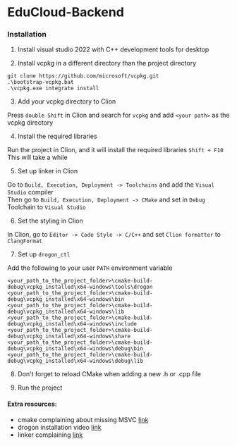 # EduCloud-Backend




### Installation

1. Install visual studio 2022 with C++ development tools for desktop

2. Install vcpkg in a different directory than the project directory

```
git clone https://github.com/microsoft/vcpkg.git
.\bootstrap-vcpkg.bat
.\vcpkg.exe integrate install
```

3. Add your vcpkg directory to Clion

Press `double Shift` in Clion and search for `vcpkg` and add `<your path>` as the vcpkg directory

4. Install the required libraries

Run the project in Clion, and it will install the required libraries `Shift + F10`  
This will take a while

5. Set up linker in Clion

Go to `Build, Execution, Deployment -> Toolchains` and add the `Visual Studio` compiler  
Then go to `Build, Execution, Deployment -> CMake` and set in `Debug` Toolchain to `Visual Studio`

6. Set the styling in Clion

In Clion, go to `Editor -> Code Style -> C/C++` and set `Clion formatter` to `ClangFormat`

7. Set up `drogon_ctl`

Add the following to your user `PATH` environment variable


```
<your_path_to_the_project_folder>\cmake-build-debug\vcpkg_installed\x64-windows\tools\drogon
<your_path_to_the_project_folder>\cmake-build-debug\vcpkg_installed\x64-windows\bin
<your_path_to_the_project_folder>\cmake-build-debug\vcpkg_installed\x64-windows\lib
<your_path_to_the_project_folder>\cmake-build-debug\vcpkg_installed\x64-windows\include
<your_path_to_the_project_folder>\cmake-build-debug\vcpkg_installed\x64-windows\share
<your_path_to_the_project_folder>\cmake-build-debug\vcpkg_installed\x64-windows\debug\bin
<your_path_to_the_project_folder>\cmake-build-debug\vcpkg_installed\x64-windows\debug\lib
```

8. Don't forget to reload CMake when adding a new .h or .cpp file

9. Run the project

#### Extra resources:
- cmake complaining about missing MSVC [link](https://github.com/microsoft/vcpkg/issues/22074)
- drogon installation video [link](https://www.youtube.com/watch?v=0ojHvu0Is6A)
- linker complaining [link](https://github.com/davisking/dlib/issues/2921)